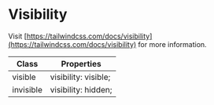# Visibility

Visit [https://tailwindcss.com/docs/visibility](https://tailwindcss.com/docs/visibility) for more information.

<table class="w-full text-left border-collapse"><thead><tr><th class="z-20 sticky top-0 text-4 font-semibold text-gray-600 bg-white p-0"><div class="pb-2 pr-2 border-b border-gray-200">Class</div></th><th class="z-20 sticky top-0 text-4 font-semibold text-gray-600 bg-white p-0"><div class="pb-2 pl-2 border-b border-gray-200">Properties</div></th></tr></thead><tbody class="align-baseline"><tr><td class="py-2 pr-2 font-mono caption1 text-violet-600 whitespace-nowrap">visible</td><td class="py-2 pl-2 font-mono caption1 text-light-blue-600 whitespace-pre">visibility: visible;</td></tr><tr><td class="py-2 pr-2 font-mono caption1 text-violet-600 whitespace-nowrap border-t border-gray-200">invisible</td><td class="py-2 pl-2 font-mono caption1 text-light-blue-600 whitespace-pre border-t border-gray-200">visibility: hidden;</td></tr></tbody></table>
